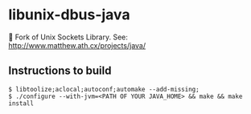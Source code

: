 # libunix-dbus-java
:bus: Fork of Unix Sockets Library. See: http://www.matthew.ath.cx/projects/java/

## Instructions to build

```
$ libtoolize;aclocal;autoconf;automake --add-missing;
$ ./configure --with-jvm=<PATH OF YOUR JAVA_HOME> && make && make install
```
